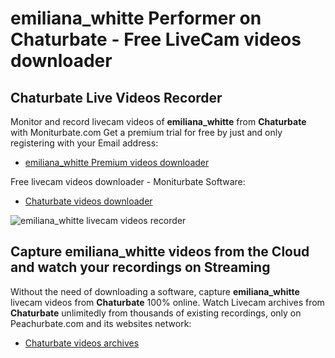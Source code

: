 # emiliana_whitte Performer on Chaturbate - Free LiveCam videos downloader

## Chaturbate Live Videos Recorder

Monitor and record livecam videos of **emiliana_whitte** from **Chaturbate** with Moniturbate.com
Get a premium trial for free by just and only registering with your Email address:
* [emiliana_whitte Premium videos downloader](https://moniturbate.com/request-demo-licence-key.html)

Free livecam videos downloader - Moniturbate Software:
* [Chaturbate videos downloader](https://moniturbate.com/moniturbate-download-software.html)

![emiliana_whitte livecam videos recorder](https://peachurnet.com/templates/moniturbate-software.png)


## Capture emiliana_whitte videos from the Cloud and watch your recordings on Streaming

Without the need of downloading a software, capture **emiliana_whitte** livecam videos from **Chaturbate** 100% online.
Watch Livecam archives from **Chaturbate** unlimitedly from thousands of existing recordings, only on Peachurbate.com and its websites network:
* [Chaturbate videos archives](https://peachurnet.com/)